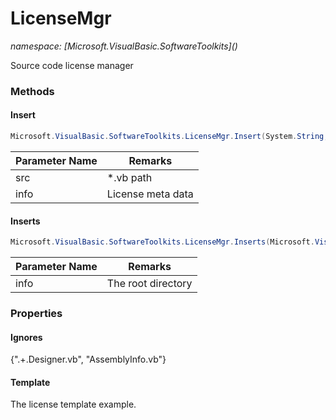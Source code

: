 ﻿# LicenseMgr
_namespace: [Microsoft.VisualBasic.SoftwareToolkits](<a href="#" onClick="load('/docs/Microsoft.VisualBasic.SoftwareToolkits/index.md')"></a>)_

Source code license manager



### Methods

#### Insert
```csharp
Microsoft.VisualBasic.SoftwareToolkits.LicenseMgr.Insert(System.String,Microsoft.VisualBasic.SoftwareToolkits.LicenseInfo)
```


|Parameter Name|Remarks|
|--------------|-------|
|src|*.vb path|
|info|License meta data|


#### Inserts
```csharp
Microsoft.VisualBasic.SoftwareToolkits.LicenseMgr.Inserts(Microsoft.VisualBasic.SoftwareToolkits.LicenseInfo)
```


|Parameter Name|Remarks|
|--------------|-------|
|info|The root directory|



### Properties

#### Ignores
{".+\.Designer\.vb", "AssemblyInfo\.vb"}
#### Template
The license template example.
